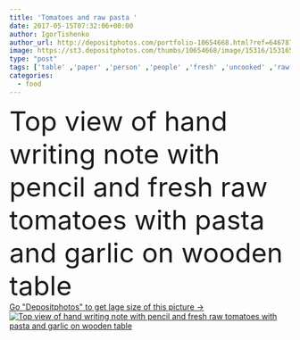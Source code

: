 ```yaml
---
title: 'Tomatoes and raw pasta '
date: 2017-05-15T07:32:06+00:00
author: IgorTishenko
author_url: http://depositphotos.com/portfolio-10654668.html?ref=64678756
image: https://st3.depositphotos.com/thumbs/10654668/image/15316/153165222/api_thumb_450.jpg?forcejpeg=true
type: "post"
tags: ['table' ,'paper' ,'person' ,'people' ,'fresh' ,'uncooked' ,'raw' ,'food' ,'wooden' ,'cuisine' ,'diet' ,'spoon' ,'delicious' ,'cook' ,'hand' ,'prepare' ,'tomatoes' ,'vegetables' ,'culinary' ,'garlic' ,'pencil' ,'ingredients' ,'pasta' ,'dining' ,'write' ,'macaroni' ,'tabletop' ,'spaghetti' ,'partial' ,'Cropped' ,'Italian cuisine' ,'copy space' ,'top view' ,'cherry tomatoes' ,'food styling' ]
categories: 
  - food
---
```

<div aling="center">
            <font size="60"> Top view of hand writing note with pencil and fresh raw tomatoes with pasta and garlic on wooden table</font>   
</div>
<div>
    <a href='https://depositphotos.com/153165222/stock-photo-tomatoes-and-raw-pasta.html?ref=64678756' target=_blank > Go "Depositphotos" to get lage size of this picture ->
        <img href='https://depositphotos.com/153165222/stock-photo-tomatoes-and-raw-pasta.html?ref=64678756' src='https://st3.depositphotos.com/10654668/15316/i/950/depositphotos_153165222-stock-photo-tomatoes-and-raw-pasta.jpg?forcejpeg=true' alt='Top view of hand writing note with pencil and fresh raw tomatoes with pasta and garlic on wooden table' >
    </a>
</div>
